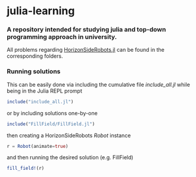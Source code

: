 # julia-learning
### A repository intended for studying julia and top-down programming approach in university.

All problems regarding [HorizonSideRobots.jl](https://github.com/Vibof/HorizonSideRobots.jl) can be found in the corresponding folders.

### Running solutions
This can be easily done via including the cumulative file *include_all.jl* while being in the Julia REPL prompt

```julia
include("include_all.jl")
```

or by including solutions one-by-one

```julia
include("FillField/FillField.jl")
```

then creating a HorizonSideRobots *Robot* instance

```julia
r = Robot(animate=true)
```

and then running the desired solution (e.g. FillField)

```julia
fill_field!(r)
```
